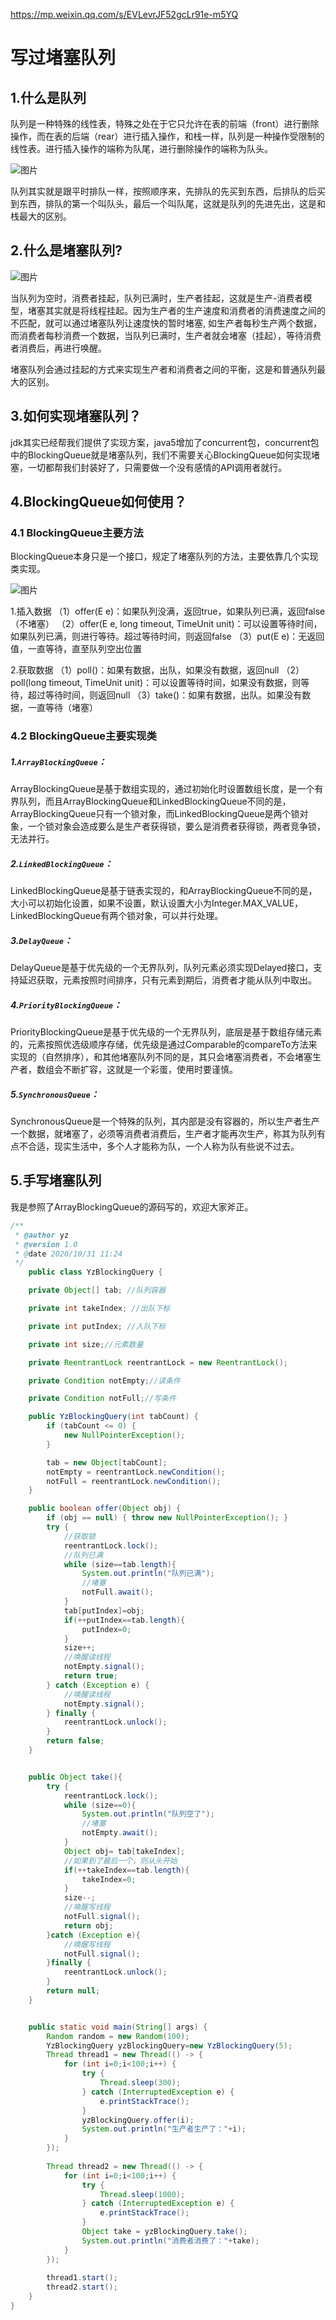https://mp.weixin.qq.com/s/EVLevrJF52gcLr91e-m5YQ

# 写过堵塞队列

## 1.什么是队列

队列是一种特殊的线性表，特殊之处在于它只允许在表的前端（front）进行删除操作，而在表的后端（rear）进行插入操作，和栈一样，队列是一种操作受限制的线性表。进行插入操作的端称为队尾，进行删除操作的端称为队头。

![图片](queue.assets/1)

队列其实就是跟平时排队一样，按照顺序来，先排队的先买到东西，后排队的后买到东西，排队的第一个叫队头，最后一个叫队尾，这就是队列的先进先出，这是和栈最大的区别。

## 2.什么是堵塞队列?

![图片](queue.assets/2)

当队列为空时，消费者挂起，队列已满时，生产者挂起，这就是生产-消费者模型，堵塞其实就是将线程挂起。因为生产者的生产速度和消费者的消费速度之间的不匹配，就可以通过堵塞队列让速度快的暂时堵塞, 如生产者每秒生产两个数据，而消费者每秒消费一个数据，当队列已满时，生产者就会堵塞（挂起），等待消费者消费后，再进行唤醒。

堵塞队列会通过挂起的方式来实现生产者和消费者之间的平衡，这是和普通队列最大的区别。

## 3.如何实现堵塞队列？

jdk其实已经帮我们提供了实现方案，java5增加了concurrent包，concurrent包中的BlockingQueue就是堵塞队列，我们不需要关心BlockingQueue如何实现堵塞，一切都帮我们封装好了，只需要做一个没有感情的API调用者就行。

## 4.BlockingQueue如何使用？

### 4.1 BlockingQueue主要方法

BlockingQueue本身只是一个接口，规定了堵塞队列的方法，主要依靠几个实现类实现。

![图片](queue.assets/3)

1.插入数据 （1）offer(E e)：如果队列没满，返回true，如果队列已满，返回false（不堵塞） （2）offer(E e, long timeout, TimeUnit unit)：可以设置等待时间，如果队列已满，则进行等待。超过等待时间，则返回false （3）put(E e)：无返回值，一直等待，直至队列空出位置

2.获取数据 （1）poll()：如果有数据，出队，如果没有数据，返回null （2）poll(long timeout, TimeUnit unit)：可以设置等待时间，如果没有数据，则等待，超过等待时间，则返回null （3）take()：如果有数据，出队。如果没有数据，一直等待（堵塞）

### 4.2 BlockingQueue主要实现类

##### 1.`ArrayBlockingQueue`：

ArrayBlockingQueue是基于数组实现的，通过初始化时设置数组长度，是一个有界队列，而且ArrayBlockingQueue和LinkedBlockingQueue不同的是，ArrayBlockingQueue只有一个锁对象，而LinkedBlockingQueue是两个锁对象，一个锁对象会造成要么是生产者获得锁，要么是消费者获得锁，两者竞争锁，无法并行。

##### 2.`LinkedBlockingQueue`：

LinkedBlockingQueue是基于链表实现的，和ArrayBlockingQueue不同的是，大小可以初始化设置，如果不设置，默认设置大小为Integer.MAX_VALUE，LinkedBlockingQueue有两个锁对象，可以并行处理。

##### 3.`DelayQueue`：

DelayQueue是基于优先级的一个无界队列，队列元素必须实现Delayed接口，支持延迟获取，元素按照时间排序，只有元素到期后，消费者才能从队列中取出。

##### 4.`PriorityBlockingQueue`：

PriorityBlockingQueue是基于优先级的一个无界队列，底层是基于数组存储元素的，元素按照优选级顺序存储，优先级是通过Comparable的compareTo方法来实现的（自然排序），和其他堵塞队列不同的是，其只会堵塞消费者，不会堵塞生产者，数组会不断扩容，这就是一个彩蛋，使用时要谨慎。

##### 5.`SynchronousQueue`：

SynchronousQueue是一个特殊的队列，其内部是没有容器的，所以生产者生产一个数据，就堵塞了，必须等消费者消费后，生产者才能再次生产，称其为队列有点不合适，现实生活中，多个人才能称为队，一个人称为队有些说不过去。

## 5.手写堵塞队列

我是参照了ArrayBlockingQueue的源码写的，欢迎大家斧正。

```java
/**
 * @author yz
 * @version 1.0
 * @date 2020/10/31 11:24
 */
    public class YzBlockingQuery {

    private Object[] tab; //队列容器

    private int takeIndex; //出队下标

    private int putIndex; //入队下标

    private int size;//元素数量

    private ReentrantLock reentrantLock = new ReentrantLock();

    private Condition notEmpty;//读条件

    private Condition notFull;//写条件

    public YzBlockingQuery(int tabCount) {
        if (tabCount <= 0) {
            new NullPointerException();
        }

        tab = new Object[tabCount];
        notEmpty = reentrantLock.newCondition();
        notFull = reentrantLock.newCondition();
    }

    public boolean offer(Object obj) {
        if (obj == null) { throw new NullPointerException(); }
        try {
            //获取锁
            reentrantLock.lock();
            //队列已满
            while (size==tab.length){
                System.out.println("队列已满");
                //堵塞
                notFull.await();
            }
            tab[putIndex]=obj;
            if(++putIndex==tab.length){
                putIndex=0;
            }
            size++;
            //唤醒读线程
            notEmpty.signal();
            return true;
        } catch (Exception e) {
            //唤醒读线程
            notEmpty.signal();
        } finally {
            reentrantLock.unlock();
        }
        return false;
    }


    public Object take(){
        try {
            reentrantLock.lock();
            while (size==0){
                System.out.println("队列空了");
                //堵塞
                notEmpty.await();
            }
            Object obj= tab[takeIndex];
            //如果到了最后一个，则从头开始
            if(++takeIndex==tab.length){
                takeIndex=0;
            }
            size--;
            //唤醒写线程
            notFull.signal();
            return obj;
        }catch (Exception e){
            //唤醒写线程
            notFull.signal();
        }finally {
            reentrantLock.unlock();
        }
        return null;
    }


    public static void main(String[] args) {
        Random random = new Random(100);
        YzBlockingQuery yzBlockingQuery=new YzBlockingQuery(5);
        Thread thread1 = new Thread(() -> {
            for (int i=0;i<100;i++) {
                try {
                    Thread.sleep(300);
                } catch (InterruptedException e) {
                    e.printStackTrace();
                }
                yzBlockingQuery.offer(i);
                System.out.println("生产者生产了："+i);
            }
        });
    
        Thread thread2 = new Thread(() -> {
            for (int i=0;i<100;i++) {
                try {
                    Thread.sleep(1000);
                } catch (InterruptedException e) {
                    e.printStackTrace();
                }
                Object take = yzBlockingQuery.take();
                System.out.println("消费者消费了："+take);
            }
        });
    
        thread1.start();
        thread2.start();
    }
}
```

